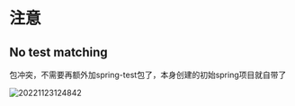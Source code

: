 # 注意

## No test matching

包冲突，不需要再额外加spring-test包了，本身创建的初始spring项目就自带了

![20221123124842](https://cdn.jsdelivr.net/gh/ln18520340281/PicGo@master/20221123124842.png)
